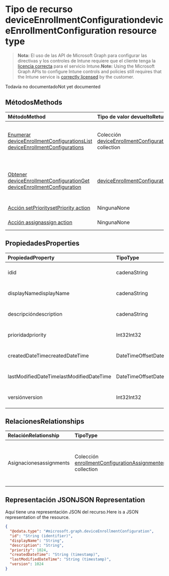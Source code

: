 # <a name="deviceenrollmentconfiguration-resource-type"></a><span data-ttu-id="0e39b-101">Tipo de recurso deviceEnrollmentConfiguration</span><span class="sxs-lookup"><span data-stu-id="0e39b-101">deviceEnrollmentConfiguration resource type</span></span>

> <span data-ttu-id="0e39b-102">**Nota:** El uso de las API de Microsoft Graph para configurar las directivas y los controles de Intune requiere que el cliente tenga la [licencia correcta](https://go.microsoft.com/fwlink/?linkid=839381) para el servicio Intune.</span><span class="sxs-lookup"><span data-stu-id="0e39b-102">**Note:** Using the Microsoft Graph APIs to configure Intune controls and policies still requires that the Intune service is [correctly licensed](https://go.microsoft.com/fwlink/?linkid=839381) by the customer.</span></span>

<span data-ttu-id="0e39b-103">Todavía no documentado</span><span class="sxs-lookup"><span data-stu-id="0e39b-103">Not yet documented</span></span>
## <a name="methods"></a><span data-ttu-id="0e39b-104">Métodos</span><span class="sxs-lookup"><span data-stu-id="0e39b-104">Methods</span></span>
|<span data-ttu-id="0e39b-105">Método</span><span class="sxs-lookup"><span data-stu-id="0e39b-105">Method</span></span>|<span data-ttu-id="0e39b-106">Tipo de valor devuelto</span><span class="sxs-lookup"><span data-stu-id="0e39b-106">Return Type</span></span>|<span data-ttu-id="0e39b-107">Descripción</span><span class="sxs-lookup"><span data-stu-id="0e39b-107">Description</span></span>|
|:---|:---|:---|
|[<span data-ttu-id="0e39b-108">Enumerar deviceEnrollmentConfigurations</span><span class="sxs-lookup"><span data-stu-id="0e39b-108">List deviceEnrollmentConfigurations</span></span>](../api/intune_onboarding_deviceenrollmentconfiguration_list.md)|<span data-ttu-id="0e39b-109">Colección [deviceEnrollmentConfiguration](../resources/intune_onboarding_deviceenrollmentconfiguration.md)</span><span class="sxs-lookup"><span data-stu-id="0e39b-109">[deviceEnrollmentConfiguration](../resources/intune_onboarding_deviceenrollmentconfiguration.md) collection</span></span>|<span data-ttu-id="0e39b-110">Enumere las propiedades y las relaciones de los objetos [deviceEnrollmentConfiguration](../resources/intune_onboarding_deviceenrollmentconfiguration.md).</span><span class="sxs-lookup"><span data-stu-id="0e39b-110">List properties and relationships of the [deviceEnrollmentConfiguration](../resources/intune_onboarding_deviceenrollmentconfiguration.md) objects.</span></span>|
|[<span data-ttu-id="0e39b-111">Obtener deviceEnrollmentConfiguration</span><span class="sxs-lookup"><span data-stu-id="0e39b-111">Get deviceEnrollmentConfiguration</span></span>](../api/intune_onboarding_deviceenrollmentconfiguration_get.md)|[<span data-ttu-id="0e39b-112">deviceEnrollmentConfiguration</span><span class="sxs-lookup"><span data-stu-id="0e39b-112">deviceEnrollmentConfiguration</span></span>](../resources/intune_onboarding_deviceenrollmentconfiguration.md)|<span data-ttu-id="0e39b-113">Lea las propiedades y las relaciones del objeto [deviceEnrollmentConfiguration](../resources/intune_onboarding_deviceenrollmentconfiguration.md).</span><span class="sxs-lookup"><span data-stu-id="0e39b-113">Read properties and relationships of the [deviceEnrollmentConfiguration](../resources/intune_onboarding_deviceenrollmentconfiguration.md) object.</span></span>|
|[<span data-ttu-id="0e39b-114">Acción setPriority</span><span class="sxs-lookup"><span data-stu-id="0e39b-114">setPriority action</span></span>](../api/intune_onboarding_deviceenrollmentconfiguration_setpriority.md)|<span data-ttu-id="0e39b-115">Ninguna</span><span class="sxs-lookup"><span data-stu-id="0e39b-115">None</span></span>|<span data-ttu-id="0e39b-116">Todavía no documentado</span><span class="sxs-lookup"><span data-stu-id="0e39b-116">Not yet documented</span></span>|
|[<span data-ttu-id="0e39b-117">Acción assign</span><span class="sxs-lookup"><span data-stu-id="0e39b-117">assign action</span></span>](../api/intune_onboarding_deviceenrollmentconfiguration_assign.md)|<span data-ttu-id="0e39b-118">Ninguna</span><span class="sxs-lookup"><span data-stu-id="0e39b-118">None</span></span>|<span data-ttu-id="0e39b-119">Todavía no documentado</span><span class="sxs-lookup"><span data-stu-id="0e39b-119">Not yet documented</span></span>|

## <a name="properties"></a><span data-ttu-id="0e39b-120">Propiedades</span><span class="sxs-lookup"><span data-stu-id="0e39b-120">Properties</span></span>
|<span data-ttu-id="0e39b-121">Propiedad</span><span class="sxs-lookup"><span data-stu-id="0e39b-121">Property</span></span>|<span data-ttu-id="0e39b-122">Tipo</span><span class="sxs-lookup"><span data-stu-id="0e39b-122">Type</span></span>|<span data-ttu-id="0e39b-123">Descripción</span><span class="sxs-lookup"><span data-stu-id="0e39b-123">Description</span></span>|
|:---|:---|:---|
|<span data-ttu-id="0e39b-124">id</span><span class="sxs-lookup"><span data-stu-id="0e39b-124">id</span></span>|<span data-ttu-id="0e39b-125">cadena</span><span class="sxs-lookup"><span data-stu-id="0e39b-125">String</span></span>|<span data-ttu-id="0e39b-126">Todavía no documentado</span><span class="sxs-lookup"><span data-stu-id="0e39b-126">Not yet documented</span></span>|
|<span data-ttu-id="0e39b-127">displayName</span><span class="sxs-lookup"><span data-stu-id="0e39b-127">displayName</span></span>|<span data-ttu-id="0e39b-128">cadena</span><span class="sxs-lookup"><span data-stu-id="0e39b-128">String</span></span>|<span data-ttu-id="0e39b-129">Todavía no documentado</span><span class="sxs-lookup"><span data-stu-id="0e39b-129">Not yet documented</span></span>|
|<span data-ttu-id="0e39b-130">descripción</span><span class="sxs-lookup"><span data-stu-id="0e39b-130">description</span></span>|<span data-ttu-id="0e39b-131">cadena</span><span class="sxs-lookup"><span data-stu-id="0e39b-131">String</span></span>|<span data-ttu-id="0e39b-132">Todavía no documentado</span><span class="sxs-lookup"><span data-stu-id="0e39b-132">Not yet documented</span></span>|
|<span data-ttu-id="0e39b-133">prioridad</span><span class="sxs-lookup"><span data-stu-id="0e39b-133">priority</span></span>|<span data-ttu-id="0e39b-134">Int32</span><span class="sxs-lookup"><span data-stu-id="0e39b-134">Int32</span></span>|<span data-ttu-id="0e39b-135">Todavía no documentado</span><span class="sxs-lookup"><span data-stu-id="0e39b-135">Not yet documented</span></span>|
|<span data-ttu-id="0e39b-136">createdDateTime</span><span class="sxs-lookup"><span data-stu-id="0e39b-136">createdDateTime</span></span>|<span data-ttu-id="0e39b-137">DateTimeOffset</span><span class="sxs-lookup"><span data-stu-id="0e39b-137">DateTimeOffset</span></span>|<span data-ttu-id="0e39b-138">Todavía no documentado</span><span class="sxs-lookup"><span data-stu-id="0e39b-138">Not yet documented</span></span>|
|<span data-ttu-id="0e39b-139">lastModifiedDateTime</span><span class="sxs-lookup"><span data-stu-id="0e39b-139">lastModifiedDateTime</span></span>|<span data-ttu-id="0e39b-140">DateTimeOffset</span><span class="sxs-lookup"><span data-stu-id="0e39b-140">DateTimeOffset</span></span>|<span data-ttu-id="0e39b-141">Todavía no documentado</span><span class="sxs-lookup"><span data-stu-id="0e39b-141">Not yet documented</span></span>|
|<span data-ttu-id="0e39b-142">versión</span><span class="sxs-lookup"><span data-stu-id="0e39b-142">version</span></span>|<span data-ttu-id="0e39b-143">Int32</span><span class="sxs-lookup"><span data-stu-id="0e39b-143">Int32</span></span>|<span data-ttu-id="0e39b-144">Todavía no documentado</span><span class="sxs-lookup"><span data-stu-id="0e39b-144">Not yet documented</span></span>|

## <a name="relationships"></a><span data-ttu-id="0e39b-145">Relaciones</span><span class="sxs-lookup"><span data-stu-id="0e39b-145">Relationships</span></span>
|<span data-ttu-id="0e39b-146">Relación</span><span class="sxs-lookup"><span data-stu-id="0e39b-146">Relationship</span></span>|<span data-ttu-id="0e39b-147">Tipo</span><span class="sxs-lookup"><span data-stu-id="0e39b-147">Type</span></span>|<span data-ttu-id="0e39b-148">Descripción</span><span class="sxs-lookup"><span data-stu-id="0e39b-148">Description</span></span>|
|:---|:---|:---|
|<span data-ttu-id="0e39b-149">Asignaciones</span><span class="sxs-lookup"><span data-stu-id="0e39b-149">assignments</span></span>|<span data-ttu-id="0e39b-150">Colección [enrollmentConfigurationAssignment](../resources/intune_onboarding_enrollmentconfigurationassignment.md)</span><span class="sxs-lookup"><span data-stu-id="0e39b-150">[enrollmentConfigurationAssignment](../resources/intune_onboarding_enrollmentconfigurationassignment.md) collection</span></span>|<span data-ttu-id="0e39b-151">La lista de asignaciones de grupo para el perfil de configuración del dispositivo.</span><span class="sxs-lookup"><span data-stu-id="0e39b-151">The list of group assignments for the device configuration profile.</span></span>|

## <a name="json-representation"></a><span data-ttu-id="0e39b-152">Representación JSON</span><span class="sxs-lookup"><span data-stu-id="0e39b-152">JSON Representation</span></span>
<span data-ttu-id="0e39b-153">Aquí tiene una representación JSON del recurso.</span><span class="sxs-lookup"><span data-stu-id="0e39b-153">Here is a JSON representation of the resource.</span></span>
<!-- {
  "blockType": "resource",
  "keyProperty": "id",
  "@odata.type": "microsoft.graph.deviceEnrollmentConfiguration"
}
-->
``` json
{
  "@odata.type": "#microsoft.graph.deviceEnrollmentConfiguration",
  "id": "String (identifier)",
  "displayName": "String",
  "description": "String",
  "priority": 1024,
  "createdDateTime": "String (timestamp)",
  "lastModifiedDateTime": "String (timestamp)",
  "version": 1024
}
```



